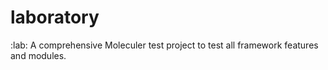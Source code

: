 # laboratory
:lab: A comprehensive Moleculer test project to test all framework features and modules.
